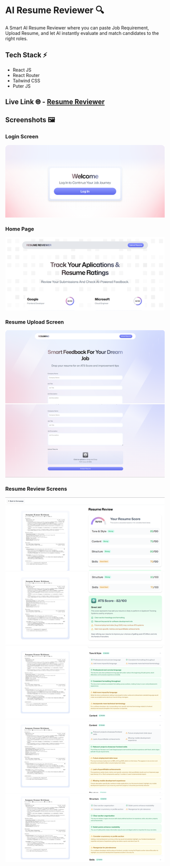 # AI Resume Reviewer 🔍

A Smart AI Resume Reviewer where you can paste Job Requirement, Upload Resume, and let AI instantly evaluate and match candidates to the right roles.

## Tech Stack ⚡

- React JS
- React Router
- Tailwind CSS
- Puter JS

## Live Link 🌐 - [Resume Reviewer](https://resume-reviewer-alpha.vercel.app/)

## Screenshots 🖼️

### Login Screen

![Login Screen](screenshots/login-screen.png)

### Home Page

![Home Page](screenshots/home-page.png)

### Resume Upload Screen

![Write Company and Job Description](screenshots/upload-screen-1.png)
![Upload Resume](screenshots/upload-screen-2.png)

### Resume Review Screens

![Get Resume Review](screenshots/review-screen-1.png)
![Get Detailed Resume Review ](screenshots/review-screen-2.png)
![Tone & Style](screenshots/review-screen-3.png)
![Content](screenshots/review-screen-4.png)
![Structure](screenshots/review-screen-5.png)
